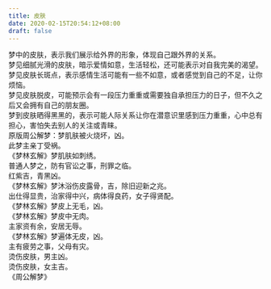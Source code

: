 ```yaml
---
title: 皮肤
date: 2020-02-15T20:54:12+08:00
draft: false
---
```


梦中的皮肤，表示我们展示给外界的形象，体现自己跟外界的关系。<br>
梦见细腻光滑的皮肤，暗示爱情如意，生活轻松，还可能表示对自我完美的渴望。<br>
梦见皮肤长斑点，表示感情生活可能有一些不如意，或者感觉到自己的不足，让你烦恼。<br>
梦见皮肤脱皮，可能预示会有一段压力重重或需要独自承担压力的日子，但不久之后又会拥有自己的朋友圈。<br>
梦到皮肤晒得黑黑的，表示可能人际关系让你在潜意识里感到压力重重，心中总有担心，害怕失去别人的关注或青睐。<br>
原版周公解梦：梦肌肤被火烧坏，凶。<br>
此梦主亲丁受祸。<br>
《梦林玄解》梦肌肤如刺绣。<br>
普通人梦之，防有官讼之事，刑罪之临。<br>
红紫吉，青黑凶。<br>
《梦林玄解》梦沐浴伤皮露骨，吉，除旧迎新之兆。<br>
出仕得显贵，治家得中兴，病体得良药，女子得贤配。<br>
《梦林玄解》梦皮上无毛，凶。<br>
《梦林玄解》梦皮中无肉。<br>
主家资有余，安居无辱。<br>
《梦林玄解》梦遍体无皮，凶。<br>
主有疲劳之事，父母有灾。<br>
 烫伤皮肤，男主凶。<br>
烫伤皮肤，女主吉。<br>
《周公解梦》